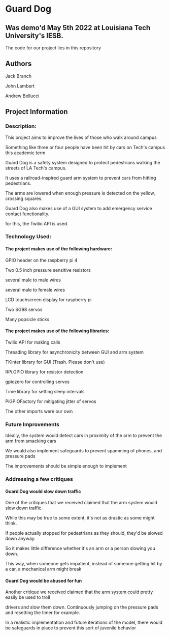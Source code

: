 # Guard Dog

## Was demo'd May 5th 2022 at Louisiana Tech University's IESB.

The code for our project lies in this repository

## Authors

Jack Branch

John Lambert

Andrew Bellucci

## Project Information

### Description:

This project aims to improve the lives of those who walk around campus

Something like three or four people have been hit by cars on Tech's campus this academic term

Guard Dog is a safety system designed to protect pedestrians walking the streets of LA Tech's campus.

It uses a railroad-inspired guard arm system to prevent cars from hitting pedestrians.

The arms are lowered when enough pressure is detected on the yellow, crossing squares.

Guard Dog also makes use of a GUI system to add emergency service contact functionality.

for this, the Twilio API is used.

### Technology Used:

#### The project makes use of the following hardware:

GPIO header on the raspberry pi 4

Two 0.5 inch pressure sensitive resistors

several male to male wires

several male to female wires

LCD touchscreen display for raspberry pi

Two SG98 servos

Many popsicle sticks

#### The project makes use of the following libraries:

Twilio API for making calls

Threading library for asynchronicity between GUI and arm system

TKinter library for GUI (Trash. Please don't use)

RPi.GPIO library for resistor detection

gpiozero for controlling servos

Time library for setting sleep intervals

PiGPIOFactory for mitigating jitter of servos

The other imports were our own

### Future Improvements

Ideally, the system would detect cars in proximity of the arm to prevent the arm from smacking cars

We would also implement safeguards to prevent spamming of phones, and pressure pads

The improvements should be simple enough to implement

### Addressing a few critiques

#### Guard Dog would slow down traffic

One of the critiques that we received claimed that the arm system would slow down traffic.

While this may be true to some extent, it's not as drastic as some might think.

If people actually stopped for pedestrians as they should, they'd be slowed down anyway.

So it makes little difference whether it's an arm or a person slowing you down.

This way, when someone gets impatient, instead of someone getting hit by a car, a
mechanical arm might break

#### Guard Dog would be abused for fun

Another critique we received claimed that the arm system could pretty easily be used to troll

drivers and slow them down. Continuously jumping on the pressure pads and resetting the timer for example.

In a realistic implementation and future iterations of the model, there would be safeguards in place to prevent
this sort of juvenile behavior